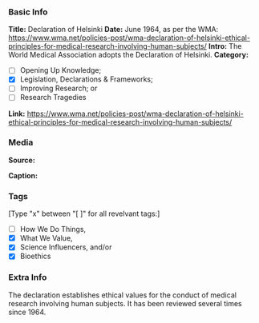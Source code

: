 ### Basic Info

**Title:**
Declaration of Helsinki
**Date:**
June 1964, as per the WMA: https://www.wma.net/policies-post/wma-declaration-of-helsinki-ethical-principles-for-medical-research-involving-human-subjects/ 
**Intro:**
The World Medical Association adopts the Declaration of Helsinki.
**Category:** 

- [ ] Opening Up Knowledge;
- [x] Legislation, Declarations & Frameworks;
- [ ] Improving Research; or
- [ ] Research Tragedies

**Link:**
https://www.wma.net/policies-post/wma-declaration-of-helsinki-ethical-principles-for-medical-research-involving-human-subjects/
### Media

**Source:** 

**Caption:** 

### Tags

[Type "x" between "[ ]" for all revelvant tags:]

- [ ] How We Do Things, 
- [x] What We Value, 
- [x] Science Influencers, and/or 
- [x] Bioethics

### Extra Info

The declaration establishes ethical values for the conduct of medical research involving human subjects. It has been reviewed several times since 1964.
